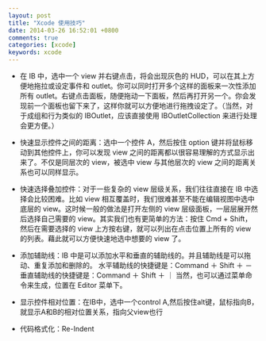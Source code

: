 ```yaml
---
layout: post
title: "Xcode 使用技巧"
date: 2014-03-26 16:52:01 +0800
comments: true
categories: [xcode]
keywords: xcode
---
```


<!-- more -->

* 在 IB 中，选中一个 view 并右键点击，将会出现灰色的 HUD，可以在其上方便地拖拉或设定事件和 outlet。你可以同时打开多个这样的面板来一次性添加所有 outlet。右键点击面板，随便拖动一下面板，然后再打开另一个。你会发现前一个面板也留下来了，这样你就可以方便地进行拖拽设定了。（当然，对于成组和行为类似的 IBOutlet，应该直接使用 IBOutletCollection 来进行处理会更方便。）

* 快速显示控件之间的距离：选中一个控件 A，然后按住 option 键并将鼠标移动到其他控件上，你可以发现 view 之间的距离都以很容易理解的方式显示出来了。不仅是同层次的 view，被选中 view 与其他层次的 view 之间的距离关系也可以同样显示。

* 快速选择叠加控件：对于一些复杂的 view 层级关系，我们往往直接在 IB 中选择会比较困难。比如 view 相互覆盖时，我们很难甚至不能在编辑视图中选中底层的 view。这时候一般的做法是打开左侧的 view 层级面板，一层层展开然后选择自己需要的 view。其实我们也有更简单的方法：按住 Cmd + Shift，然后在需要选择的 view 上方按右键，就可以列出在点击位置上所有的 view 的列表。藉此就可以方便快速地选中想要的 view 了。

* 添加辅助线：IB 中是可以添加水平和垂直的辅助线的。并且辅助线是可以拖动、重复添加和删除的。
水平辅助线的快捷键是：Command ＋ Shift ＋ －
垂直辅助线的快捷键是：Command ＋ Shift ＋ ｜
当然，也可以通过菜单命令来生成，位置在 Editor 菜单下。

* 显示控件相对位置：在IB中，选中一个control A,然后按住alt键，鼠标指向B，就显示A和B的相对位置关系，指向父view也行

* 代码格式化：Re-Indent

